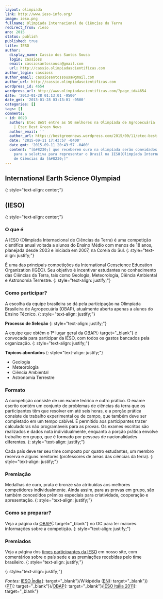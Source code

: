 ```yaml
---
layout: olimpiada 
link: http://www.ieso-info.org/
image: ieso.png 
fullname: Olimpíada Internacional de Ciências da Terra 
redirect_from: /ieso 
ano: 2015
status: publish
published: true
title: IESO
author:
  display_name: Cassio dos Santos Sousa
  login: cassioss
  email: cassiosantossousa@gmail.com
  url: http://cassio.olimpiadascientificas.com
author_login: cassioss
author_email: cassiosantossousa@gmail.com
author_url: http://cassio.olimpiadascientificas.com
wordpress_id: 4654
wordpress_url: http://www.olimpiadascientificas.com/?page_id=4654
date: '2013-01-28 01:13:01 -0500'
date_gmt: '2013-01-28 03:13:01 -0500'
categories: []
tags: []
comments:
- id: 8023
  author: Etec BeSt entre as 50 melhores na Olimpíada de Agropecuária
    | Etec Best Green News
  author_email: ''
  author_url: https://bestgreennews.wordpress.com/2015/09/11/etec-best-entre-as-50-melhores-na-olimpiada-de-agropecuaria/
  date: '2015-09-11 17:43:57 -0400'
  date_gmt: '2015-09-11 20:43:57 -0400'
  content: "[&#8230;] que receberem ouro na olimpíada serão convidados
    para a seletiva para representar o Brasil na IESO(Olimpíada Internacional
    de Ciências da [&#8230;]"
---
```



## International Earth Science Olympiad
{: style="text-align: center;"}



## (IESO)
{: style="text-align: center;"}



### O que é



A IESO (Olimpíada Internacional de Ciências da Terra) é uma competição científica anual voltada a alunos do Ensino Médio com menos de 18 anos, planejada desde 2003 e iniciada em 2007, na Coreia do Sul.
{: style="text-align: justify;"}



É uma das principais competições da International Geoscience Education Organization (IGEO). Seu objetivo é incentivar estudantes no conhecimento das Ciências da Terra, tais como Geologia, Meteorologia, Ciência Ambiental
e Astronomia Terrestre.
{: style="text-align: justify;"}



### Como participar?



A escolha da equipe brasileira se dá pela participação na Olimpíada Brasileira de Agropecuária (OBAP), atualmente aberta apenas a alunos do Ensino Técnico.
{: style="text-align: justify;"}



**Processo de Seleção**
{: style="text-align: justify;"}



A equipe que obtêm o 1º lugar geral da [OBAP][2]{: target="_blank"} é convocada para participar da IESO, com todos os gastos bancados pela organização.
{: style="text-align: justify;"}



**Tópicos abordados**
{: style="text-align: justify;"}



* <span style="line-height: 13px;">Geologia</span>
* Meteorologia
* Ciência Ambiental
* Astronomia Terrestre
  



### Formato



A competição consiste de um exame teórico e outro prático. O exame escrito contém um conjunto de problemas de ciências da terra que os participantes têm que resolver em até seis horas, e a porção prática consiste de
trabalho experimental ou de campo, que também deve ser completado em um tempo cabível. É permitido aos participantes trazer calculadoras não programáveis para as provas. Os exames escritos são realizados e dados nota
individualmente, enquanto a porção prática envolve trabalho em grupo, que é formado por pessoas de nacionalidades diferentes.
{: style="text-align: justify;"}



Cada país deve ter seu time composto por quatro estudantes, um membro reserva e alguns mentores (professores de áreas das ciências da terra).
{: style="text-align: justify;"}



### Premiação



Medalhas de ouro, prata e bronze são atribuídas aos melhores competidores individualmente. Ainda assim, para as provas em grupo, são também concedidos prêmios especiais para criatividade, cooperação e apresentação.
{: style="text-align: justify;"}



### Como se preparar?



Veja a página da [OBAP][2]{: target="_blank"} no OC para ter maiores informações sobre a competição.
{: style="text-align: justify;"}



### Premiados



Veja a página dos [times participantes da IESO][3] em nosso site, com comentários sobre o país sede e as premiações recebidas pelo time brasileiro.
{: style="text-align: justify;"}




{: style="text-align: justify;"}

  
*Fontes:* [IESO Índia][4]{: target="_blank"}/Wikipédia ([EN][5]{: target="_blank"}) ([PT][6]{: target="_blank"})/[OBAP][7]{: target="_blank"}/[IESO Itália 2011][8]{: target="_blank"}



[1]: http://www.olimpiadascientificas.com/ieso/ "Logo da IESO"
[2]: http://www.olimpiadascientificas.com/olimpiadas/outras/obap/ "OBAP"
[3]: http://www.olimpiadascientificas.com/equipes-brasileiras/interdisciplinar/ieso/ "Países e participação brasileira na IESO"
[4]: http://eartholympiad.webs.com/ "Site indiano sobre a IESO"
[5]: http://en.wikipedia.org/wiki/International_Earth_Science_Olympiad "Página da IESO em Inglês"
[6]: http://pt.wikipedia.org/wiki/Olimp%C3%ADada_Internacional_de_Ci%C3%AAncias_da_Terra "Versão em Português da IESO"
[7]: http://www.ifsuldeminas.edu.br/~obap/index.php?option=com_content&amp;view=article&amp;id=50&amp;Itemid=55 "Página da IESO na OBAP"
[8]: http://www.ieso2011.unimore.it/ "Site oficial da IESO de 2011, na Itália"
